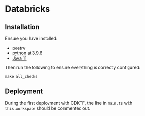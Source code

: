 # Databricks

## Installation

Ensure you have installed:
- [poetry](https://python-poetry.org/docs/) 
- [python](https://www.python.org/downloads/) at 3.9.6
- [Java 11](https://www.java.com/en/download/help/download_options.html)

Then run the following to ensure everything is correctly configured:
```
make all_checks
```

## Deployment

During the first deployment with CDKTF, the line in `main.ts` with `this.workspace` should be commented out.

